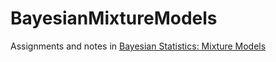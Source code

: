 # BayesianMixtureModels

Assignments and notes in [Bayesian Statistics: Mixture Models](https://www.coursera.org/learn/mixture-models) 

